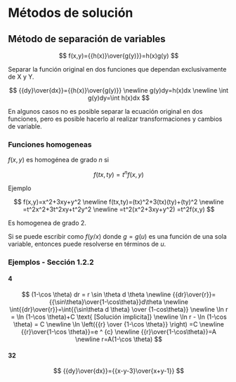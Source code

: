 # Métodos de solución

## Método de separación de variables

$$
f(x,y)={{h(x)}\over{g(y)}}=h(x)g(y)
$$

Separar la función original en dos funciones que dependan exclusivamente de X y Y.

$$
{{dy}\over{dx}}={{h(x)}\over{g(y)}} \newline g(y)dy=h(x)dx \newline \int g(y)dy=\int h(x)dx
$$

En algunos casos no es posible separar la ecuación original en dos funciones, pero es posible hacerlo al realizar transformaciones y cambios de variable.

### Funciones homogeneas

$f(x,y)$ es homogénea de grado $n$ si

$$
f(tx,ty)=t^nf(x,y)
$$

Ejemplo

$$
f(x,y)=x^2+3xy+y^2 \newline
f(tx,ty)=(tx)^2+3(tx)(ty)+(ty)^2 \newline
=t^2x^2+3t^2xy+t^2y^2 \newline
=t^2(x^2+3xy+y^2) =t^2f(x,y)
$$

Es homogenea de grado 2.

Si se puede escribir como $f(y/x)$ donde $g=g(u)$ es una función de una sola variable, entonces puede resolverse en términos de $u$.

### Ejemplos - Sección 1.2.2

#### 4

$$
(1-\cos \theta) dr = r \sin \theta d \theta \newline
{{dr}\over{r}}={{\sin\theta}\over{1-\cos\theta}}d\theta \newline
\int{{dr}\over{r}}=\int{{\sin\theta d \theta} \over {1-cos\theta}} \newline
\ln r = \ln (1-\cos \theta)+C \text{ [Solución implicita]} \newline
\ln r - \ln (1-\cos \theta) = C \newline 
\ln \left({{r} \over {1-\cos \theta}} \right) =C \newline
{{r}\over{1-\cos \theta}}=e ^ {c} \newline 
{{r}\over{1-\cos\theta}}=A \newline
r=A(1-\cos \theta)
$$

#### 32

$$
{{dy}\over{dx}}={{x-y-3}\over{x+y-1}}
$$


